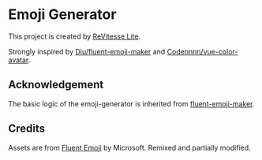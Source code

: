 # Emoji Generator

This project is created by [ReVitesse Lite](https://github.com/Flower-F/revitesse-lite).

Strongly inspired by [Diu/fluent-emoji-maker](https://github.com/ddiu8081/fluent-emoji-maker) and [Codennnn/vue-color-avatar](https://github.com/Codennnn/vue-color-avatar).

## Acknowledgement

The basic logic of the emoji-generator is inherited from [fluent-emoji-maker](https://github.com/ddiu8081/fluent-emoji-maker).

## Credits

Assets are from [Fluent Emoji](https://github.com/microsoft/fluentui-emoji) by Microsoft. Remixed and partially modified.
